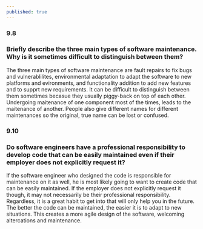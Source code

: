 ```yaml
---
published: true
---
```

### 9.8
### Briefly describe the three main types of software maintenance. Why is it sometimes difficult to distinguish between them?
The three main types of software maintenance are fault repairs to fix bugs and vulnerablilites, environmental adaptation to adapt the software to new platforms and evironments, and functionality addition to add new features and to supprt new requirements. It can be difficult to distinguish between them sometimes becasue they usually piggy-back on top of each other. Undergoing maitenance of one component most of the times, leads to the maitenance of another. People also give different names for different maintenances so the original, true name can be lost or confused.
### 9.10
### Do software engineers have a professional responsibility to develop code that can be easily maintained even if their employer does not explicitly request it?
If the software engineer who designed the code is responsible for maintenance on it as well, he is most likely going to want to create code that can be easily maintained. If the employer does not explicitly request it though, it may not necessarily be their professional responsibility. Regardless, it is a great habit to get into that will only help you in the future. The better the code can be maintained, the easier it is to adapt to new situations. This creates a more agile design of the software, welcoming altercations and maintenance.
